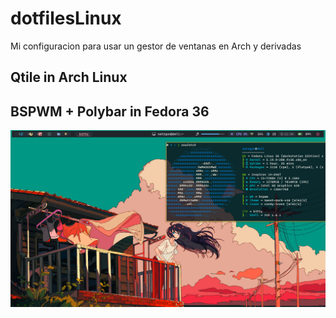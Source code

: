 # dotfilesLinux
Mi configuracion para usar un gestor de ventanas en Arch y derivadas
## Qtile in Arch Linux
## BSPWM + Polybar in Fedora 36
![Fedora](./wallpapers/Fedora.png)

